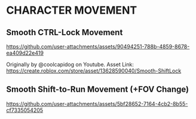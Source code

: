 # CHARACTER MOVEMENT
## Smooth CTRL-Lock Movement



https://github.com/user-attachments/assets/90494251-788b-4859-8678-ea409d22e419



Originally by @coolcapidog on Youtube.
Asset Link: https://create.roblox.com/store/asset/13628590040/Smooth-ShiftLock

## Smooth Shift-to-Run Movement (+FOV Change)


https://github.com/user-attachments/assets/5bf28652-7164-4cb2-8b55-cf7335054205

